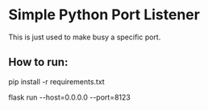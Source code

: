 # Simple Python Port Listener

This is just used to make busy a specific port.

## How to run:

pip install -r requirements.txt

flask run --host=0.0.0.0 --port=8123
